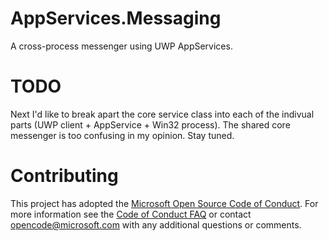 # AppServices.Messaging
A cross-process messenger using UWP AppServices.

# TODO
Next I'd like to break apart the core service class into each of the indivual parts (UWP client + AppService + Win32 process). The shared core messenger is too confusing in my opinion. Stay tuned.

# Contributing
This project has adopted the [Microsoft Open Source Code of
Conduct](https://opensource.microsoft.com/codeofconduct/).
For more information see the [Code of Conduct
FAQ](https://opensource.microsoft.com/codeofconduct/faq/) or
contact [opencode@microsoft.com](mailto:opencode@microsoft.com)
with any additional questions or comments.
